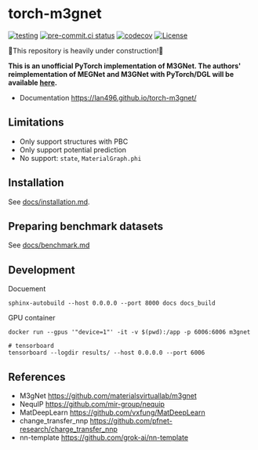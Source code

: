 # torch-m3gnet
[![testing](https://github.com/lan496/torch-m3gnet/actions/workflows/testing.yml/badge.svg)](https://github.com/lan496/torch-m3gnet/actions/workflows/testing.yml)
[![pre-commit.ci status](https://results.pre-commit.ci/badge/github/lan496/torch-m3gnet/main.svg)](https://results.pre-commit.ci/latest/github/lan496/torch-m3gnet/main)
[![codecov](https://codecov.io/gh/lan496/torch-m3gnet/branch/main/graph/badge.svg?token=I1J0RYFGP8)](https://codecov.io/gh/lan496/torch-m3gnet)
[![License](https://img.shields.io/badge/License-BSD_3--Clause-blue.svg)](https://opensource.org/licenses/BSD-3-Clause)

🚧This repository is heavily under construction!🚧

**This is an unofficial PyTorch implementation of M3GNet. The authors' reimplementation of MEGNet and M3GNet with PyTorch/DGL will be available [here](https://github.com/materialsvirtuallab/m3gnet-dgl).**

- Documentation <https://lan496.github.io/torch-m3gnet/>

## Limitations

- Only support structures with PBC
- Only support potential prediction
- No support: `state`, `MaterialGraph.phi`

## Installation

See [docs/installation.md](docs/installation.md).

## Preparing benchmark datasets

See [docs/benchmark.md](docs/benchmark.md)

## Development

Docuement
```shell
sphinx-autobuild --host 0.0.0.0 --port 8000 docs docs_build
```

GPU container
```shell
docker run --gpus '"device=1"' -it -v $(pwd):/app -p 6006:6006 m3gnet

# tensorboard
tensorboard --logdir results/ --host 0.0.0.0 --port 6006
```

## References
- M3gNet <https://github.com/materialsvirtuallab/m3gnet>
- NequIP <https://github.com/mir-group/nequip>
- MatDeepLearn <https://github.com/vxfung/MatDeepLearn>
- change_transfer_nnp <https://github.com/pfnet-research/charge_transfer_nnp>
- nn-template <https://github.com/grok-ai/nn-template>
